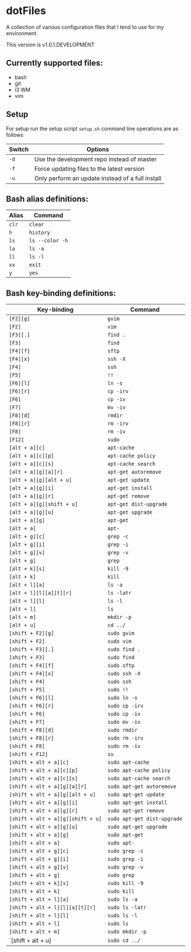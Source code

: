 # dotFiles
A collection of various configuration files that I tend to use for my environment.

This version is v1.0.1.DEVELOPMENT

## Currently supported files:
* bash
* git
* i3 WM
* vim

## Setup
For setup run the setup script `setup.sh` command line operations are as follows

| Switch | Options                                          |
| ------ | ------------------------------------------------ |
| `-d`   | Use the development repo instead of master       |
| `-f`   | Force updating files to the latest version       |
| `-u`   | Only perform an update instead of a full install |

## Bash alias definitions:
| Alias | Command         |
| ----- | --------------- |
| `clr` | `clear`         |
| `h`   | `history`       |
| `ls`  | `ls --color -h` |
| `la`  | `ls -a`         |
| `ll`  | `ls -l`         |
| `xx`  | `exit`          |
| `y`   | `yes`           |

## Bash key-binding definitions:
| Key-binding                       | Command                     |
| --------------------------------- | --------------------------- |
| `[F2][g]`                         | `gvim`                      |
| `[F2]`                            | `vim `                      |
| `[F3][.]`                         | `find . `                   |
| `[F3]`                            | `find `                     |
| `[F4][f]`                         | `sftp `                     |
| `[F4][x]`                         | `ssh -X `                   |
| `[F4]`                            | `ssh `                      |
| `[F5]`                            | `!!`                        |
| `[F6][l]`                         | `ln -s `                    |
| `[F6][r]`                         | `cp -irv`                   |
| `[F6]`                            | `cp -iv `                   |
| `[F7]`                            | `mv -iv `                   |
| `[F8][d]`                         | `rmdir `                    |
| `[F8][r]`                         | `rm -irv`                   |
| `[F8]`                            | `rm -iv `                   |
| `[F12]`                           | `sudo `                     |
| `[alt + a][c]`                    | `apt-cache `                |
| `[alt + a][c][p]`                 | `apt-cache policy `         |
| `[alt + a][c][s]`                 | `apt-cache search `         |
| `[alt + a][g][a][r]`              | `apt-get autoremove`        |
| `[alt + a][g][alt + u]`           | `apt-get update`            |
| `[alt + a][g][i]`                 | `apt-get install`           |
| `[alt + a][g][r]`                 | `apt-get remove`            |
| `[alt + a][g][shift + u]`         | `apt-get dist-upgrade`      |
| `[alt + a][g][u]`                 | `apt-get upgrade`           |
| `[alt + a][g]`                    | `apt-get `                  |
| `[alt + a]`                       | `apt-`                      |
| `[alt + g][c]`                    | `grep -c `                  |
| `[alt + g][i]`                    | `grep -i `                  |
| `[alt + g][v]`                    | `grep -v `                  |
| `[alt + g]`                       | `grep `                     |
| `[alt + k][s]`                    | `kill -9 `                  |
| `[alt + k]`                       | `kill `                     |
| `[alt + l][a]`                    | `ls -a `                    |
| `[alt + l][l][a][t][r]`           | `ls -latr`                  |
| `[alt + l][l]`                    | `ls -l `                    |
| `[alt + l]`                       | `ls `                       |
| `[alt + m]`                       | `mkdir -p`                  |
| `[alt + u]`                       | `cd ../`                    |
| `[shift + F2][g]`                 | `sudo gvim`                 |
| `[shift + F2]`                    | `sudo vim `                 |
| `[shift + F3][.]`                 | `sudo find . `              |
| `[shift + F3]`                    | `sudo find `                |
| `[shift + F4][f]`                 | `sudo sftp `                |
| `[shift + F4][x]`                 | `sudo ssh -X `              |
| `[shift + F4]`                    | `sudo ssh `                 |
| `[shift + F5]`                    | `sudo !!`                   |
| `[shift + F6][l]`                 | `sudo ln -s `               |
| `[shift + F6][r]`                 | `sudo cp -irv`              |
| `[shift + F6]`                    | `sudo cp -iv `              |
| `[shift + F7]`                    | `sudo mv -iv `              |
| `[shift + F8][d]`                 | `sudo rmdir `               |
| `[shift + F8][r]`                 | `sudo rm -irv`              |
| `[shift + F8]`                    | `sudo rm -iv `              |
| `[shift + F12]`                   | `su`                        |
| `[shift + alt + a][c]`            | `sudo apt-cache `           |
| `[shift + alt + a][c][p]`         | `sudo apt-cache policy `    |
| `[shift + alt + a][c][s]`         | `sudo apt-cache search `    |
| `[shift + alt + a][g][a][r]`      | `sudo apt-get autoremove`   |
| `[shift + alt + a][g][alt + u]`   | `sudo apt-get update`       |
| `[shift + alt + a][g][i]`         | `sudo apt-get install`      |
| `[shift + alt + a][g][r]`         | `sudo apt-get remove`       |
| `[shift + alt + a][g][shift + u]` | `sudo apt-get dist-upgrade` |
| `[shift + alt + a][g][u]`         | `sudo apt-get upgrade`      |
| `[shift + alt + a][g]`            | `sudo apt-get `             |
| `[shift + alt + a]`               | `sudo apt-`                 |
| `[shift + alt + g][c]`            | `sudo grep -c `             |
| `[shift + alt + g][i]`            | `sudo grep -i `             |
| `[shift + alt + g][v]`            | `sudo grep -v `             |
| `[shift + alt + g]`               | `sudo grep `                |
| `[shift + alt + k][s]`            | `sudo kill -9 `             |
| `[shift + alt + k]`               | `sudo kill `                |
| `[shift + alt + l][a]`            | `sudo ls -a `               |
| `[shift + alt + l][l][a][t][r]`   | `sudo ls -latr`             |
| `[shift + alt + l][l]`            | `sudo ls -l `               |
| `[shift + alt + l]`               | `sudo ls `                  |
| `[shift + alt + m]`               | `sudo mkdir -p`             |
| `[shift + alt + u]                | `sudo cd ../`               |
